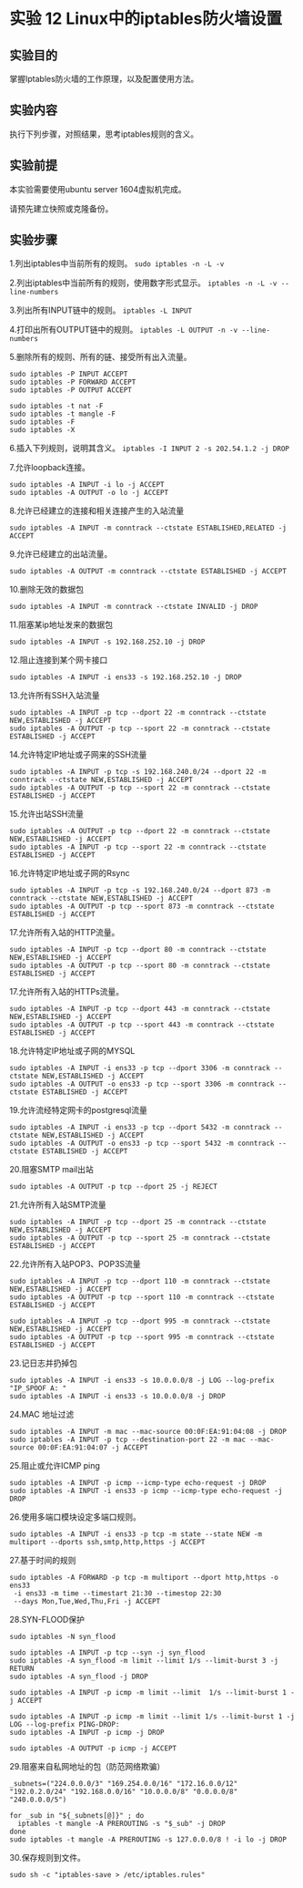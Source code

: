 # 实验 12 Linux中的iptables防火墙设置

## 实验目的

掌握Iptables防火墙的工作原理，以及配置使用方法。

## 实验内容

执行下列步骤，对照结果，思考iptables规则的含义。


## 实验前提

本实验需要使用ubuntu server 1604虚拟机完成。

请预先建立快照或克隆备份。

## 实验步骤

1.列出iptables中当前所有的规则。
```sudo iptables -n -L -v```

2.列出iptables中当前所有的规则，使用数字形式显示。
```iptables -n -L -v --line-numbers```

3.列出所有INPUT链中的规则。
```iptables -L INPUT```

4.打印出所有OUTPUT链中的规则。
```iptables -L OUTPUT -n -v --line-numbers```

5.删除所有的规则、所有的链、接受所有出入流量。
```
sudo iptables -P INPUT ACCEPT
sudo iptables -P FORWARD ACCEPT
sudo iptables -P OUTPUT ACCEPT

sudo iptables -t nat -F
sudo iptables -t mangle -F
sudo iptables -F
sudo iptables -X
```

6.插入下列规则，说明其含义。
```iptables -I INPUT 2 -s 202.54.1.2 -j DROP```

7.允许loopback连接。
```
sudo iptables -A INPUT -i lo -j ACCEPT
sudo iptables -A OUTPUT -o lo -j ACCEPT
```

8.允许已经建立的连接和相关连接产生的入站流量
```
sudo iptables -A INPUT -m conntrack --ctstate ESTABLISHED,RELATED -j ACCEPT
```

9.允许已经建立的出站流量。
```
sudo iptables -A OUTPUT -m conntrack --ctstate ESTABLISHED -j ACCEPT
```

10.删除无效的数据包
```
sudo iptables -A INPUT -m conntrack --ctstate INVALID -j DROP
```

11.阻塞某ip地址发来的数据包
```
sudo iptables -A INPUT -s 192.168.252.10 -j DROP
```

12.阻止连接到某个网卡接口
```
sudo iptables -A INPUT -i ens33 -s 192.168.252.10 -j DROP
```

13.允许所有SSH入站流量
```
sudo iptables -A INPUT -p tcp --dport 22 -m conntrack --ctstate NEW,ESTABLISHED -j ACCEPT
sudo iptables -A OUTPUT -p tcp --sport 22 -m conntrack --ctstate ESTABLISHED -j ACCEPT
```

14.允许特定IP地址或子网来的SSH流量
```
sudo iptables -A INPUT -p tcp -s 192.168.240.0/24 --dport 22 -m conntrack --ctstate NEW,ESTABLISHED -j ACCEPT
sudo iptables -A OUTPUT -p tcp --sport 22 -m conntrack --ctstate ESTABLISHED -j ACCEPT
```

15.允许出站SSH流量
```
sudo iptables -A OUTPUT -p tcp --dport 22 -m conntrack --ctstate NEW,ESTABLISHED -j ACCEPT
sudo iptables -A INPUT -p tcp --sport 22 -m conntrack --ctstate ESTABLISHED -j ACCEPT
```

16.允许特定IP地址或子网的Rsync
```
sudo iptables -A INPUT -p tcp -s 192.168.240.0/24 --dport 873 -m conntrack --ctstate NEW,ESTABLISHED -j ACCEPT
sudo iptables -A OUTPUT -p tcp --sport 873 -m conntrack --ctstate ESTABLISHED -j ACCEPT
```

17.允许所有入站的HTTP流量。
```
sudo iptables -A INPUT -p tcp --dport 80 -m conntrack --ctstate NEW,ESTABLISHED -j ACCEPT
sudo iptables -A OUTPUT -p tcp --sport 80 -m conntrack --ctstate ESTABLISHED -j ACCEPT
```

17.允许所有入站的HTTPs流量。
```
sudo iptables -A INPUT -p tcp --dport 443 -m conntrack --ctstate NEW,ESTABLISHED -j ACCEPT
sudo iptables -A OUTPUT -p tcp --sport 443 -m conntrack --ctstate ESTABLISHED -j ACCEPT
```

18.允许特定IP地址或子网的MYSQL
```
sudo iptables -A INPUT -i ens33 -p tcp --dport 3306 -m conntrack --ctstate NEW,ESTABLISHED -j ACCEPT
sudo iptables -A OUTPUT -o ens33 -p tcp --sport 3306 -m conntrack --ctstate ESTABLISHED -j ACCEPT
```

19.允许流经特定网卡的postgresql流量
```
sudo iptables -A INPUT -i ens33 -p tcp --dport 5432 -m conntrack --ctstate NEW,ESTABLISHED -j ACCEPT
sudo iptables -A OUTPUT -o ens33 -p tcp --sport 5432 -m conntrack --ctstate ESTABLISHED -j ACCEPT
```

20.阻塞SMTP mail出站
```
sudo iptables -A OUTPUT -p tcp --dport 25 -j REJECT
```

21.允许所有入站SMTP流量
```
sudo iptables -A INPUT -p tcp --dport 25 -m conntrack --ctstate NEW,ESTABLISHED -j ACCEPT
sudo iptables -A OUTPUT -p tcp --sport 25 -m conntrack --ctstate ESTABLISHED -j ACCEPT
```

22.允许所有入站POP3、POP3S流量
```
sudo iptables -A INPUT -p tcp --dport 110 -m conntrack --ctstate NEW,ESTABLISHED -j ACCEPT
sudo iptables -A OUTPUT -p tcp --sport 110 -m conntrack --ctstate ESTABLISHED -j ACCEPT

sudo iptables -A INPUT -p tcp --dport 995 -m conntrack --ctstate NEW,ESTABLISHED -j ACCEPT
sudo iptables -A OUTPUT -p tcp --sport 995 -m conntrack --ctstate ESTABLISHED -j ACCEPT

```

23.记日志并扔掉包
```
sudo iptables -A INPUT -i ens33 -s 10.0.0.0/8 -j LOG --log-prefix "IP_SPOOF A: "
sudo iptables -A INPUT -i ens33 -s 10.0.0.0/8 -j DROP
```

24.MAC 地址过滤
```
sudo iptables -A INPUT -m mac --mac-source 00:0F:EA:91:04:08 -j DROP
sudo iptables -A INPUT -p tcp --destination-port 22 -m mac --mac-source 00:0F:EA:91:04:07 -j ACCEPT
```

25.阻止或允许ICMP ping
```
sudo iptables -A INPUT -p icmp --icmp-type echo-request -j DROP
sudo iptables -A INPUT -i ens33 -p icmp --icmp-type echo-request -j DROP
```

26.使用多端口模块设定多端口规则。
```
sudo iptables -A INPUT -i ens33 -p tcp -m state --state NEW -m multiport --dports ssh,smtp,http,https -j ACCEPT
```

27.基于时间的规则
```
sudo iptables -A FORWARD -p tcp -m multiport --dport http,https -o ens33 
 -i ens33 -m time --timestart 21:30 --timestop 22:30 
 --days Mon,Tue,Wed,Thu,Fri -j ACCEPT
```

28.SYN-FLOOD保护
```
sudo iptables -N syn_flood

sudo iptables -A INPUT -p tcp --syn -j syn_flood
sudo iptables -A syn_flood -m limit --limit 1/s --limit-burst 3 -j RETURN
sudo iptables -A syn_flood -j DROP

sudo iptables -A INPUT -p icmp -m limit --limit  1/s --limit-burst 1 -j ACCEPT

sudo iptables -A INPUT -p icmp -m limit --limit 1/s --limit-burst 1 -j LOG --log-prefix PING-DROP:
sudo iptables -A INPUT -p icmp -j DROP

sudo iptables -A OUTPUT -p icmp -j ACCEPT
```

29.阻塞来自私网地址的包（防范网络欺骗）
```
_subnets=("224.0.0.0/3" "169.254.0.0/16" "172.16.0.0/12" "192.0.2.0/24" "192.168.0.0/16" "10.0.0.0/8" "0.0.0.0/8" "240.0.0.0/5")

for _sub in "${_subnets[@]}" ; do
  iptables -t mangle -A PREROUTING -s "$_sub" -j DROP
done
sudo iptables -t mangle -A PREROUTING -s 127.0.0.0/8 ! -i lo -j DROP
```

30.保存规则到文件。

```sudo sh -c "iptables-save > /etc/iptables.rules"```
